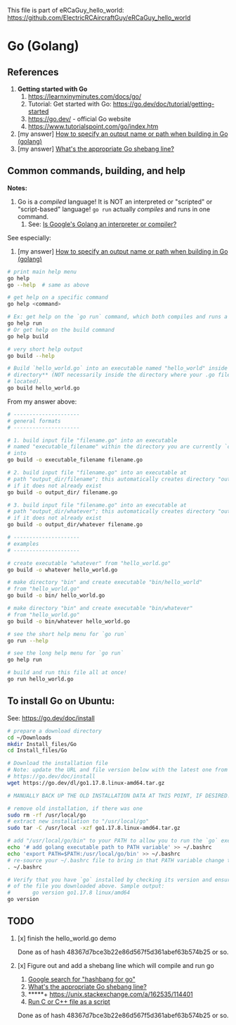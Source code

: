 This file is part of eRCaGuy_hello_world: https://github.com/ElectricRCAircraftGuy/eRCaGuy_hello_world


# Go (Golang)


## References

1. **Getting started with Go**
    1. https://learnxinyminutes.com/docs/go/
    1. Tutorial: Get started with Go: https://go.dev/doc/tutorial/getting-started
    1. https://go.dev/ - official Go website
    1. https://www.tutorialspoint.com/go/index.htm
1. [my answer] [How to specify an output name or path when building in Go (golang)](https://stackoverflow.com/a/75491520/4561887)
1. [my answer] [What's the appropriate Go shebang line?](https://stackoverflow.com/a/75491727/4561887)


## Common commands, building, and help

**Notes:**  
1. Go is a _compiled_ language! It is NOT an interpreted or "scripted" or "script-based" language! `go run` actually _compiles_ and runs in one command. 
    1. See: [Is Google's Golang an interpreter or compiler?](https://stackoverflow.com/q/12249364/4561887)

See especially:
1. [my answer] [How to specify an output name or path when building in Go (golang)](https://stackoverflow.com/a/75491520/4561887)

```bash
# print main help menu
go help
go --help  # same as above

# get help on a specific command
go help <command>  

# Ex: get help on the `go run` command, which both compiles and runs a go program in one cmd
go help run
# Or get help on the build command
go help build

# very short help output
go build --help

# Build `hello_world.go` into an executable named "hello_world" inside your **current
# directory** (NOT necessarily inside the directory where your .go file being built is
# located).
go build hello_world.go 
```

From my answer above:

```bash
# ---------------------
# general formats
# ---------------------

# 1. build input file "filename.go" into an executable
# named "executable_filename" within the directory you are currently `cd`ed
# into
go build -o executable_filename filename.go

# 2. build input file "filename.go" into an executable at
# path "output_dir/filename"; this automatically creates directory "output_dir"
# if it does not already exist
go build -o output_dir/ filename.go

# 3. build input file "filename.go" into an executable at
# path "output_dir/whatever"; this automatically creates directory "output_dir"
# if it does not already exist
go build -o output_dir/whatever filename.go

# ---------------------
# examples
# ---------------------

# create executable "whatever" from "hello_world.go"
go build -o whatever hello_world.go

# make directory "bin" and create executable "bin/hello_world"
# from "hello_world.go"
go build -o bin/ hello_world.go

# make directory "bin" and create executable "bin/whatever"
# from "hello_world.go"
go build -o bin/whatever hello_world.go
```

```bash
# see the short help menu for `go run`
go run --help

# see the long help menu for `go run`
go help run

# build and run this file all at once!
go run hello_world.go
```


## To install Go on Ubuntu:

See: https://go.dev/doc/install

```bash
# prepare a download directory
cd ~/Downloads
mkdir Install_files/Go
cd Install_files/Go

# Download the installation file
# Note: update the URL and file version below with the latest one from here:
# https://go.dev/doc/install
wget https://go.dev/dl/go1.17.8.linux-amd64.tar.gz

# MANUALLY BACK UP THE OLD INSTALLATION DATA AT THIS POINT, IF DESIRED!

# remove old installation, if there was one
sudo rm -rf /usr/local/go
# extract new installation to "/usr/local/go"
sudo tar -C /usr/local -xzf go1.17.8.linux-amd64.tar.gz

# add "/usr/local/go/bin" to your PATH to allow you to run the `go` executable
echo '# add golang executable path to PATH variable' >> ~/.bashrc
echo 'export PATH=$PATH:/usr/local/go/bin' >> ~/.bashrc
# re-source your ~/.bashrc file to bring in that PATH variable change to your current terminal
. ~/.bashrc

# Verify that you have `go` installed by checking its version and ensuring it matches the version
# of the file you downloaded above. Sample output:
#       go version go1.17.8 linux/amd64
go version
```


## TODO

1. [x] finish the hello_world.go demo  

    Done as of hash 48367d7bce3b22e86d567f5d361abef63b574b25 or so.

1. [x] Figure out and add a shebang line which will compile and run go
    1. [Google search for "hashbang for go"](https://www.google.com/search?q=hashbang+for+go&oq=hashbang+for+go&aqs=chrome..69i57.2310j0j7&sourceid=chrome&ie=UTF-8)
    1. [What's the appropriate Go shebang line?](https://stackoverflow.com/q/7707178/4561887)
    1. \*\*\*\*\*+ https://unix.stackexchange.com/a/162535/114401
    1. [Run C or C++ file as a script](https://stackoverflow.com/a/29709521/4561887)  

    Done as of hash 48367d7bce3b22e86d567f5d361abef63b574b25 or so.
